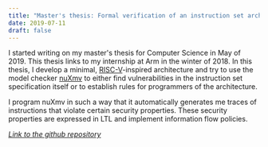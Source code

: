 ```yaml
---
title: "Master's thesis: Formal verification of an instruction set architecture"
date: 2019-07-11
draft: false
---
```


I started writing on my master's thesis for Computer Science in May of 2019.
This thesis links to my internship at Arm in the winter of 2018.
In this thesis, I develop a minimal, [RISC-V](https://riscv.org/)-inspired architecture and try to use the model checker [nuXmv](https://nuxmv.fbk.eu/) to either find vulnerabilities in the instruction set specification itself or to establish rules for programmers of the architecture.

I program nuXmv in such a way that it automatically generates me traces of instructions that violate certain security properties.
These security properties are expressed in LTL and implement information flow policies.

[*Link to the github repository*](https://github.com/felixlinker/ifc-rv-thesis/)
